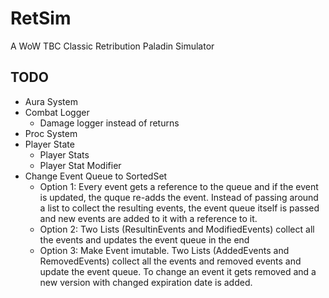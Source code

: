 # RetSim
A WoW TBC Classic Retribution Paladin Simulator
## TODO
* Aura System
* Combat Logger 
  * Damage logger instead of returns
* Proc System 
* Player State
  * Player Stats
  * Player Stat Modifier
* Change Event Queue to SortedSet
  * Option 1: Every event gets a reference to the queue and if the event is updated, the quque re-adds the event. 
Instead of passing around a list to collect the resulting events, the event queue itself is passed and new events are added to it with a reference to it.
  * Option 2: Two Lists (ResultinEvents and ModifiedEvents) collect all the events and updates the event queue in the end
  * Option 3: Make Event imutable. Two Lists (AddedEvents and RemovedEvents) collect all the events and removed events and update the event queue. To change an event it gets removed and a new version with changed expiration date is added.